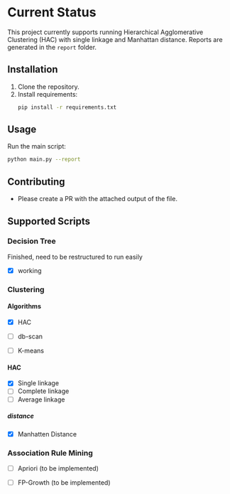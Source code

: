 # Current Status

This project currently supports running Hierarchical Agglomerative Clustering (HAC) with single linkage and Manhattan distance. Reports are generated in the `report` folder.

## Installation
1. Clone the repository.
2. Install requirements:
   ```bash
   pip install -r requirements.txt
   ```

## Usage
Run the main script:
```bash
python main.py --report
```

## Contributing
- Please create a PR with the attached output of the file.

## Supported Scripts
### Decision Tree
Finished, need to be restructured to run easily
- [x] working

### Clustering
#### Algorithms
- [x] HAC
- [ ] db-scan
- [ ] K-means


#### HAC
  - [x] Single linkage
  - [ ] Complete linkage
  - [ ] Average linkage

##### distance
- [x] Manhatten Distance

### Association Rule Mining
- [ ] Apriori (to be implemented)
- [ ] FP-Growth (to be implemented)

